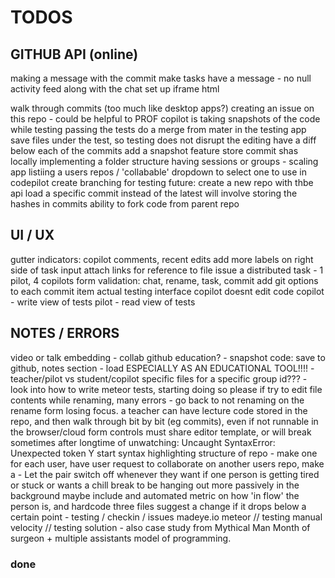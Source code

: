 TODOS
=====


## GITHUB API (online)

making a message with the commit
make tasks have a message - no null
activity feed along with the chat
set up iframe html

walk through commits (too much like desktop apps?)
creating an issue on this repo - could be helpful to PROF
copilot is taking snapshots of the code while testing
passing the tests do a merge from mater in the testing app
save files under the test, so testing does not disrupt the editing
have a diff below each of the commits
add a snapshot feature
store commit shas locally
implementing a folder structure
having sessions or groups - scaling app
listiing a users repos / 'collabable'
dropdown to select one to use in codepilot
create branching for testing
future: create a new repo with thbe api
load a specific commit instead of the latest
will involve storing the hashes in commits
ability to fork code from parent repo


## UI / UX

gutter indicators: copilot comments, recent edits
add more labels on right side of task input
attach links for reference to file issue
a distributed task - 1 pilot, 4 copilots
form validation: chat, rename, task, commit
add git options to each commit item
actual testing interface
copilot doesnt edit code
copilot - write view of tests
pilot - read view of tests


## NOTES / ERRORS

video or talk embedding - collab github education? - snapshot code: save to
github, notes section - load ESPECIALLY AS AN EDUCATIONAL TOOL!!!! -
teacher/pilot vs student/copilot specific files for a specific group id??? -
look into how to write meteor tests, starting doing so please if try to edit
file contents while renaming, many errors - go back to not renaming on the
rename form losing focus. a teacher can have lecture code stored in the repo,
and then walk through bit by bit (eg commits), even if not runnable in the
browser/cloud form controls must share editor template, or will break sometimes
after longtime of unwatching: Uncaught SyntaxError: Unexpected token Y start
syntax highlighting structure of repo - make one for each user, have user
request to collaborate on another users repo, make a - Let the pair switch off
whenever they want if one person is getting tired or stuck or wants a chill
break to be hanging out more passively in the background maybe include and
automated metric on how 'in flow' the person is, and hardcode three files
suggest a change if it drops below a certain point - testing / checkin / issues
madeye.io meteor // testing manual velocity // testing solution - also case
study from Mythical Man Month of surgeon + multiple assistants model of
programming.


### done

<!--
hardcode three files
writing to the contents of a sharejs document
loading content from a repo into files, then docs
make show / hide (hide completed) button
bug - clicking on box doesnt disable it??
EDITING GITHUB PERMISSION REQUESTS:
testing out pushing to an existing repo
loading a repos content, commit history
reconfigure public only repos
change template based on roles
making the task items more usable
conflict with sharejs and docs??? renaming to files
probably something to do with using autopublish
removing login with email (just github)
have a link to rename or edit the project files...
looking at roles, changing editing profiles
make login info pop to the left | align it right
deleting and renaming button (NOW DOES) work
chat: only show initials for briefness?
github integration
make message box look nicer
remove autopublish, p/s specific datasets
have partially curved border, lower ace
make prompt to open new file on close
color rename/delete buttons on hover
if no files yet, say clicknew in list
squash preforked git history
make the chat list nicer
insert a better glyph for the current file
make settings panel info boex success?
tabbed user interface - elseif in meteor?
or rather how to do some routing in meteor
clicking on a file should go to edit tab
just make rename field focus a function
when make a newfile, autofocus rename
autofocus namefield on rename
clean up css duplication rules
option to pick roles
basic roles management
-->
